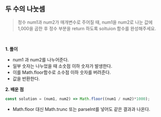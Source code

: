 ## 두 수의 나눗셈

> 정수 num1과 num2가 매개변수로 주어질 때, num1을 num2로 나눈 값에 1,000을 곱한 후 정수 부분을 return 하도록 soltuion 함수를 완성해주세요.

<br>

**1. 풀이**

- num1 과 num2를 나누어준다.
- 일부 숫자는 나누었을 때 소숫점 이하 숫자가 발생한다.
- 이를 Math.floor함수로 소수점 이하 숫자를 버려준다.
- 값을 반환한다.

**2. 배운 점**

```javascript
const solution = (num1, num2) => Math.floor((num1 / num2)*1000);
```
- Math.floor 대신 Math.trunc 또는 parseInt를 넣어도 같은 결과과 나온다.